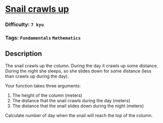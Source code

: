 # [Snail crawls up](https://www.codewars.com/kata/5b93fecd8463745630001d05)

### Difficulty: `7 kyu`

### Tags: `Fundamentals` `Mathematics`

## Description

The snail crawls up the column. During the day it crawls up some distance. During the night she sleeps, so she slides down for some distance (less than crawls up during the day).

Your function takes three arguments:

1. The height of the column (meters)
2. The distance that the snail crawls during the day (meters)
3. The distance that the snail slides down during the night (meters)

Calculate number of day when the snail will reach the top of the column.

